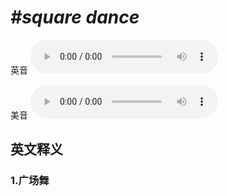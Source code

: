 # ***\#square dance*** 
英音
<audio src="./media/square dance1_AAC.aac" controls="controls"></audio>

美音
<audio src="./media/square dance2_AAC.aac" controls="controls"></audio>



  

英文释义
---
### 1.**广场舞**  


